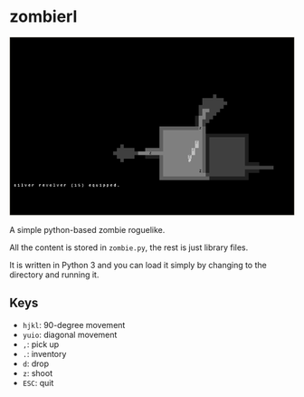 # zombierl

![screenshot](screenshots/basic.png)

A simple python-based zombie roguelike.

All the content is stored in `zombie.py`, the rest is just library files.

It is written in Python 3 and you can load it simply by changing to the directory and running it.

## Keys

- `hjkl`: 90-degree movement
- `yuio`: diagonal movement
- `,`: pick up
- `.`: inventory
- `d`: drop
- `z`: shoot
- `ESC`: quit
